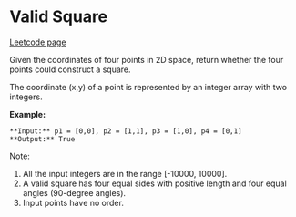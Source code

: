 # Valid Square
[Leetcode page](https://leetcode.com/problems/valid-square/description)

Given the coordinates of four points in 2D space, return whether the four
points could construct a square.

The coordinate (x,y) of a point is represented by an integer array with two
integers.

**Example:**  

    
    
    **Input:** p1 = [0,0], p2 = [1,1], p3 = [1,0], p4 = [0,1]
    **Output:** True
    

Note:

  1. All the input integers are in the range [-10000, 10000].
  2. A valid square has four equal sides with positive length and four equal angles (90-degree angles).
  3. Input points have no order.

